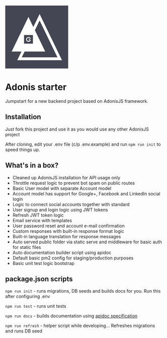 ![Adonis starter](project-image.png)

# Adonis starter

Jumpstart for a new backend project based on AdonisJS framework.

## Installation
Just fork this project and use it as you would use any other AdonisJS project

After cloning, edit your .env file (c/p .env.example) and run `npm run init` to speed things up.

## What's in a box?
- Cleaned up AdonisJS installation for API usage only
- Throttle request logic to prevent bot spam on public routes
- Basic User model with separate Account model
- Account model has support for Google+, Facebook and LinkedIn social login
- Logic to connect social accounts together with standard
- User signup and login logic using JWT tokens
- Refresh JWT token logic
- Email service with templates
- User password reset and account e-mail confirmation
- Custom responses with built-in response format logic
- Built-in language translation for response messages
- Auto served public folder via static serve and middleware for basic auth for static files
- Auto documentation builder script using apidoc
- Default basic pm2 config for staging/production purposes
- Basic unit test logic bootstrap

## package.json scripts

`npm run init` - runs migrations, DB seeds and builds docs for you. Run this after configuring .env

`npm run test` - runs unit tests

`npm run docs` - builds documentation using [apidoc specification](http://apidocjs.com/)

`npm run refresh` - helper script while developing... Refreshes migrations and runs DB seed

